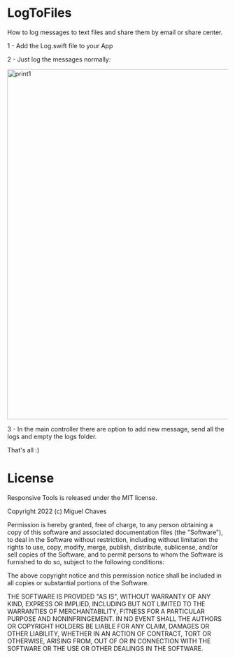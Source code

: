# LogToFiles

How to log messages to text files and share them by email or share center.

1 - Add the Log.swift file to your App

2 - Just log the messages normally:

<img width="801" alt="print1" src="https://user-images.githubusercontent.com/97108101/148703568-0054f2e8-f4c8-4bff-aa2a-ce586862ffd1.png">

3 - In the main controller there are option to add new message, send all the logs and empty the logs folder.

That's all :)

# License

Responsive Tools is released under the MIT license.

Copyright 2022 (c) Miguel Chaves

Permission is hereby granted, free of charge, to any person obtaining a copy of this software and associated documentation files (the "Software"), to deal in the Software without restriction, including without limitation the rights to use, copy, modify, merge, publish, distribute, sublicense, and/or sell copies of the Software, and to permit persons to whom the Software is furnished to do so, subject to the following conditions:

The above copyright notice and this permission notice shall be included in all copies or substantial portions of the Software.

THE SOFTWARE IS PROVIDED "AS IS", WITHOUT WARRANTY OF ANY KIND, EXPRESS OR IMPLIED, INCLUDING BUT NOT LIMITED TO THE WARRANTIES OF MERCHANTABILITY, FITNESS FOR A PARTICULAR PURPOSE AND NONINFRINGEMENT. IN NO EVENT SHALL THE AUTHORS OR COPYRIGHT HOLDERS BE LIABLE FOR ANY CLAIM, DAMAGES OR OTHER LIABILITY, WHETHER IN AN ACTION OF CONTRACT, TORT OR OTHERWISE, ARISING FROM, OUT OF OR IN CONNECTION WITH THE SOFTWARE OR THE USE OR OTHER DEALINGS IN THE SOFTWARE.

